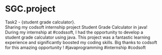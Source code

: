 # SGC.project
Task2 - {student grade calculator}.  
Sharing my codsoft internship project Student Grade Calculator in java!
During my internship at #codssoft, I had the opportunity to develop a student grade calculator using java. This project was a fantastic learning experience and significantly 
boosted my coding skills. Big thanks to codsoft for this amazing opportunity !
#javaprogramming  #internship  #codsoft
